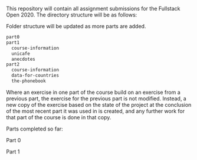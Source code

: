 This repository will contain all assignment submissions for the Fullstack Open 2020. The directory structure will be as follows: 

Folder structure will be updated as more parts are added.
```bash
part0
part1
  course-information
  unicafe
  anecdotes
part2
  course-information
  data-for-countries
  the-phonebook
```

Where an exercise in one part of the course build on an exercise from a previous part, the exercise for the previous part is not modified. Instead, a new copy of the exercise based on the state of the project at the conclusion of the most recent part it was used in is created, and any further work for that part of the course is done in that copy. 

Parts completed so far:

Part 0

Part 1